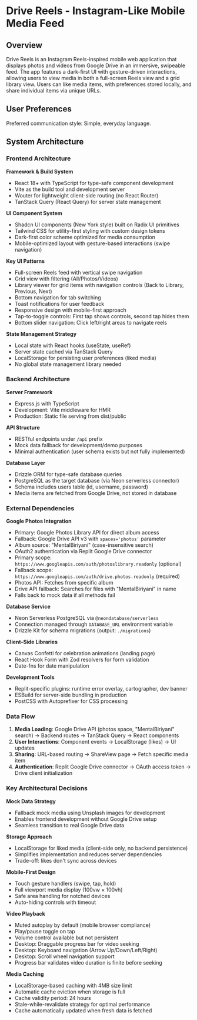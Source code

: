 # Drive Reels - Instagram-Like Mobile Media Feed

## Overview

Drive Reels is an Instagram Reels-inspired mobile web application that displays photos and videos from Google Drive in an immersive, swipeable feed. The app features a dark-first UI with gesture-driven interactions, allowing users to view media in both a full-screen Reels view and a grid library view. Users can like media items, with preferences stored locally, and share individual items via unique URLs.

## User Preferences

Preferred communication style: Simple, everyday language.

## System Architecture

### Frontend Architecture

**Framework & Build System**
- React 18+ with TypeScript for type-safe component development
- Vite as the build tool and development server
- Wouter for lightweight client-side routing (no React Router)
- TanStack Query (React Query) for server state management

**UI Component System**
- Shadcn UI components (New York style) built on Radix UI primitives
- Tailwind CSS for utility-first styling with custom design tokens
- Dark-first color scheme optimized for media consumption
- Mobile-optimized layout with gesture-based interactions (swipe navigation)

**Key UI Patterns**
- Full-screen Reels feed with vertical swipe navigation
- Grid view with filtering (All/Photos/Videos)
- Library viewer for grid items with navigation controls (Back to Library, Previous, Next)
- Bottom navigation for tab switching
- Toast notifications for user feedback
- Responsive design with mobile-first approach
- Tap-to-toggle controls: First tap shows controls, second tap hides them
- Bottom slider navigation: Click left/right areas to navigate reels

**State Management Strategy**
- Local state with React hooks (useState, useRef)
- Server state cached via TanStack Query
- LocalStorage for persisting user preferences (liked media)
- No global state management library needed

### Backend Architecture

**Server Framework**
- Express.js with TypeScript
- Development: Vite middleware for HMR
- Production: Static file serving from dist/public

**API Structure**
- RESTful endpoints under `/api` prefix
- Mock data fallback for development/demo purposes
- Minimal authentication (user schema exists but not fully implemented)

**Database Layer**
- Drizzle ORM for type-safe database queries
- PostgreSQL as the target database (via Neon serverless connector)
- Schema includes users table (id, username, password)
- Media items are fetched from Google Drive, not stored in database

### External Dependencies

**Google Photos Integration**
- Primary: Google Photos Library API for direct album access
- Fallback: Google Drive API v3 with `spaces='photos'` parameter
- Album source: "MentalBiriyani" (case-insensitive search)
- OAuth2 authentication via Replit Google Drive connector
- Primary scope: `https://www.googleapis.com/auth/photoslibrary.readonly` (optional)
- Fallback scope: `https://www.googleapis.com/auth/drive.photos.readonly` (required)
- Photos API: Fetches from specific album
- Drive API fallback: Searches for files with "MentalBiriyani" in name
- Falls back to mock data if all methods fail

**Database Service**
- Neon Serverless PostgreSQL via `@neondatabase/serverless`
- Connection managed through `DATABASE_URL` environment variable
- Drizzle Kit for schema migrations (output: `./migrations`)

**Client-Side Libraries**
- Canvas Confetti for celebration animations (landing page)
- React Hook Form with Zod resolvers for form validation
- Date-fns for date manipulation

**Development Tools**
- Replit-specific plugins: runtime error overlay, cartographer, dev banner
- ESBuild for server-side bundling in production
- PostCSS with Autoprefixer for CSS processing

### Data Flow

1. **Media Loading**: Google Drive API (photos space, "MentalBiriyani" search) → Backend routes → TanStack Query → React components
2. **User Interactions**: Component events → LocalStorage (likes) → UI updates
3. **Sharing**: URL-based routing → ShareView page → Fetch specific media item
4. **Authentication**: Replit Google Drive connector → OAuth access token → Drive client initialization

### Key Architectural Decisions

**Mock Data Strategy**
- Fallback mock media using Unsplash images for development
- Enables frontend development without Google Drive setup
- Seamless transition to real Google Drive data

**Storage Approach**
- LocalStorage for liked media (client-side only, no backend persistence)
- Simplifies implementation and reduces server dependencies
- Trade-off: likes don't sync across devices

**Mobile-First Design**
- Touch gesture handlers (swipe, tap, hold)
- Full viewport media display (100vw × 100vh)
- Safe area handling for notched devices
- Auto-hiding controls with timeout

**Video Playback**
- Muted autoplay by default (mobile browser compliance)
- Play/pause toggle on tap
- Volume control available but not persistent
- Desktop: Draggable progress bar for video seeking
- Desktop: Keyboard navigation (Arrow Up/Down/Left/Right)
- Desktop: Scroll wheel navigation support
- Progress bar validates video duration is finite before seeking

**Media Caching**
- LocalStorage-based caching with 4MB size limit
- Automatic cache eviction when storage is full
- Cache validity period: 24 hours
- Stale-while-revalidate strategy for optimal performance
- Cache automatically updated when fresh data is fetched
